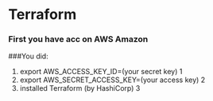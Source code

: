 # Terraform
### First you have acc on AWS Amazon
###You did: 
1. export AWS_ACCESS_KEY_ID=(your secret key) 1
2. export AWS_SECRET_ACCESS_KEY=(your access key) 2
3. installed Terraform (by HashiCorp) 3
